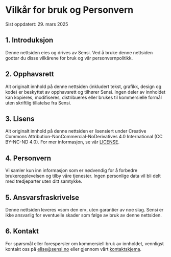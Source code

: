 # Vilkår for bruk og Personvern

Sist oppdatert: 29. mars 2025

## 1. Introduksjon
Denne nettsiden eies og drives av Sensi. Ved å bruke denne nettsiden godtar du disse vilkårene for bruk og vår personvernpolitikk.

## 2. Opphavsrett
Alt originalt innhold på denne nettsiden (inkludert tekst, grafikk, design og kode) er beskyttet av opphavsrett og tilhører Sensi. Ingen deler av innholdet kan kopieres, modifiseres, distribueres eller brukes til kommersielle formål uten skriftlig tillatelse fra Sensi.

## 3. Lisens
Alt originalt innhold på denne nettsiden er lisensiert under Creative Commons Attribution-NonCommercial-NoDerivatives 4.0 International (CC BY-NC-ND 4.0). For mer informasjon, se vår [LICENSE](/LICENSE).

## 4. Personvern
Vi samler kun inn informasjon som er nødvendig for å forbedre brukeropplevelsen og tilby våre tjenester. Ingen personlige data vil bli delt med tredjeparter uten ditt samtykke.

## 5. Ansvarsfraskrivelse
Denne nettsiden leveres «som den er», uten garantier av noe slag. Sensi er ikke ansvarlig for eventuelle skader som følge av bruk av denne nettsiden.

## 6. Kontakt
For spørsmål eller forespørsler om kommersiell bruk av innholdet, vennligst kontakt oss på [elise@sensi.no](mailto:elise@sensi.no) eller gjennom vårt [kontaktskjema](/kontakt).
